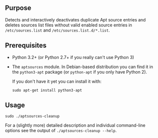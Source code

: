 ## Purpose

Detects and interactively deactivates duplicate Apt source entries and
deletes sources list files without valid enabled source entries in
`/etc/sources.list` and `/etc/sources.list.d/*.list`.


## Prerequisites

  * Python 3.2+ (or Python 2.7+ if you really can't use Python 3)

  * The `aptsources` module. In Debian-based distribution you can find it in
    the `python3-apt` package (or `python-apt` if you only have Python 2).

    If you don't have it yet you can install it with:

        sudo apt-get install python3-apt


## Usage

    sudo ./aptsources-cleanup

For a (slightly more) detailed description and individual command-line options
see the output of `./aptsources-cleanup --help`.
